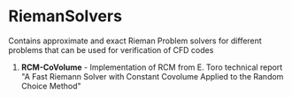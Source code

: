 # RiemanSolvers
Contains approximate and exact Rieman Problem solvers for different problems that can be used for verification of CFD codes

1. **RCM-CoVolume** - Implementation of RCM from E. Toro technical report "A Fast Riemann Solver with Constant Covolume Applied to the Random Choice Method"
